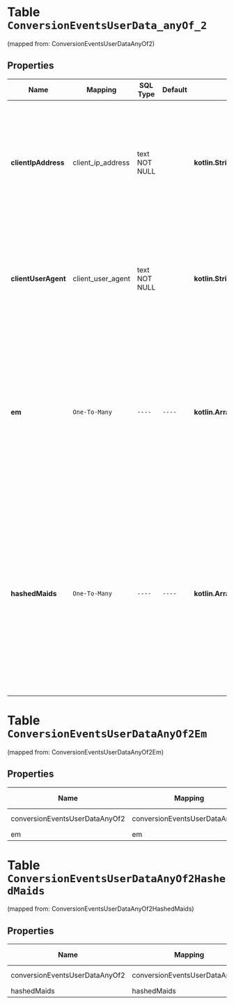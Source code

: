 
# Table `ConversionEventsUserData_anyOf_2`
(mapped from: ConversionEventsUserDataAnyOf2)

## Properties
Name | Mapping | SQL Type | Default | Type | Description | Notes
---- | ------- | -------- | ------- | ---- | ----------- | -----
**clientIpAddress** | client_ip_address | text NOT NULL |  | **kotlin.String** | The user&#39;s IP address, which can be either in IPv4 or IPv6 format. Used for matching. We highly recommend this for all events. It may improve reporting performance such as ROAS/CPA. | 
**clientUserAgent** | client_user_agent | text NOT NULL |  | **kotlin.String** | The user agent string of the user&#39;s web browser. We highly recommend this for all events. It may improve reporting performance such as ROAS/CPA. | 
**em** | `One-To-Many` | `----` | `----`  | **kotlin.Array&lt;kotlin.String&gt;** | Sha256 hashes of lowercase version of user&#39;s email addresses. Used for matching. We highly recommend this on checkout events at least. It may improve reporting performance such as ROAS/CPA. The string should be in the UTF-8 format. |  [optional]
**hashedMaids** | `One-To-Many` | `----` | `----`  | **kotlin.Array&lt;kotlin.String&gt;** | Sha256 hashes of user&#39;s \&quot;Google Advertising IDs\&quot; (GAIDs) or \&quot;Apple&#39;s Identifier for Advertisers\&quot; (IDFAs). Used for matching. We highly recommend this on checkout events at least. It may improve reporting performance such as ROAS/CPA. The string should be in the UTF-8 format. |  [optional]




# **Table `ConversionEventsUserDataAnyOf2Em`**
(mapped from: ConversionEventsUserDataAnyOf2Em)

## Properties
Name | Mapping | SQL Type | Default | Type | Description | Notes
---- | ------- | -------- | ------- | ---- | ----------- | -----
conversionEventsUserDataAnyOf2 | conversionEventsUserDataAnyOf2 | long | | kotlin.Long | Primary Key | *one*
em | em | text | | kotlin.String | Foreign Key | *many*



# **Table `ConversionEventsUserDataAnyOf2HashedMaids`**
(mapped from: ConversionEventsUserDataAnyOf2HashedMaids)

## Properties
Name | Mapping | SQL Type | Default | Type | Description | Notes
---- | ------- | -------- | ------- | ---- | ----------- | -----
conversionEventsUserDataAnyOf2 | conversionEventsUserDataAnyOf2 | long | | kotlin.Long | Primary Key | *one*
hashedMaids | hashedMaids | text | | kotlin.String | Foreign Key | *many*



